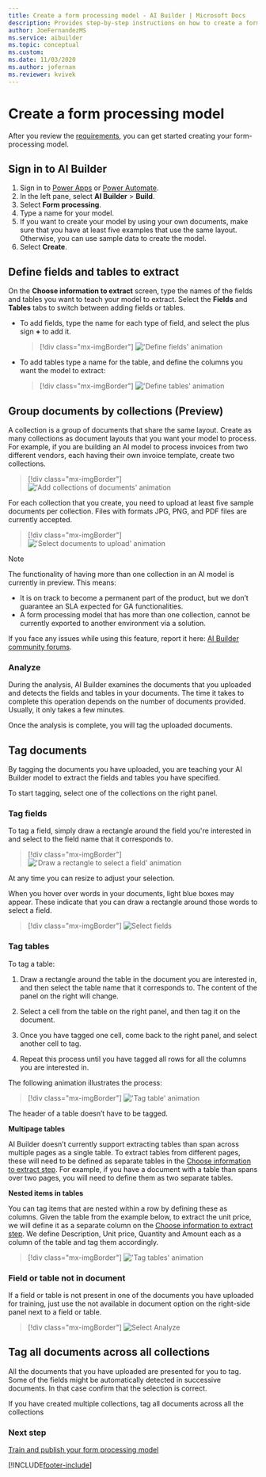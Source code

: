 ```yaml
---
title: Create a form processing model - AI Builder | Microsoft Docs
description: Provides step-by-step instructions on how to create a form processing model in AI Builder.
author: JoeFernandezMS
ms.service: aibuilder
ms.topic: conceptual
ms.custom: 
ms.date: 11/03/2020
ms.author: jofernan
ms.reviewer: kvivek
---
```


# Create a form processing model

After you review the [requirements](form-processing-model-requirements.md), you can get started creating your form-processing model.

## Sign in to AI Builder

1. Sign in to [Power Apps](https://make.powerapps.com/) or [Power Automate](https://flow.microsoft.com/signin).
1. In the left pane, select **AI Builder** > **Build**.
1. Select **Form processing**.
1. Type a name for your model.
1. If you want to create your model by using your own documents, make sure that you have at least five examples that use the same layout. Otherwise, you can use sample data to create the model.
1. Select **Create**.

## Define fields and tables to extract

On the **Choose information to extract** screen, type the names of the fields and tables you want to teach your model to extract. Select the **Fields** and **Tables** tabs to switch between adding fields or tables.

- To add fields, type the name for each type of field, and select the plus sign **+** to add it. 

   > [!div class="mx-imgBorder"]
   > !['Define fields' animation](media/form-processing-multiple-layout-define-fields-only.gif "Define fields to extract")

- To add tables type a name for the table, and define the columns you want the model to extract:

   > [!div class="mx-imgBorder"]
   > !['Define tables' animation](media/form-processing-multiple-layout-define-tables-only.gif "Define tables to extract")

## Group documents by collections (Preview)

A collection is a group of documents that share the same layout. Create as many collections as document layouts that you want your model to process. For example, if you are building an AI model to process invoices from two different vendors, each having their own invoice template, create two collections.

   > [!div class="mx-imgBorder"]
   > !['Add collections of documents' animation](media/form-processing-multiple-layout-create-collections.gif "Create collections")

For each collection that you create, you need to upload at least five sample documents per collection. Files with formats JPG, PNG, and PDF files are currently accepted.

   > [!div class="mx-imgBorder"]
   > !['Select documents to upload' animation](media/form-processing-multiple-layout-add-documents.gif "Upload documents")

> [!NOTE]
> The functionality of having more than one collection in an AI model is currently in preview. This means:
>- It is on track to become a permanent part of the product, but we don’t guarantee an SLA expected for GA functionalities. 
>- A form processing model that has more than one collection, cannot be currently exported to another environment via a solution.
>
>If you face any issues while using this feature, report it here: [AI Builder community forums](https://powerusers.microsoft.com/t5/AI-Builder/bd-p/AIBuilder1).

### Analyze

During the analysis, AI Builder examines the documents that you uploaded and detects the fields and tables in your documents. The time it takes to complete this operation depends on the number of documents provided. Usually, it only takes a few minutes.

Once the analysis is complete, you will tag the uploaded documents.

## Tag documents

By tagging the documents you have uploaded, you are teaching your AI Builder model to extract the fields and tables you have specified.

To start tagging, select one of the collections on the right panel.

### Tag fields

To tag a field, simply draw a rectangle around the field you're interested in and select to the field name that it corresponds to.

   > [!div class="mx-imgBorder"]
   > !['Draw a rectangle to select a field' animation](media/form-processing-multiple-layout-tag-fields.gif "Tag field in a document")

At any time you can resize to adjust your selection.

When you hover over words in your documents, light blue boxes may appear. These indicate that you can draw a rectangle around those words to select a field.

   > [!div class="mx-imgBorder"]
   > ![Select fields](media/form-select-fields.png "Select fields close up")


### Tag tables

To tag a table:

1. Draw a rectangle around the table in the document you are interested in, and then select the table name that it corresponds to. The content of the panel on the right will change.

1. Select a cell from the table on the right panel, and then tag it on the document.

1. Once you have tagged one cell, come back to the right panel, and select another cell to tag.

1. Repeat this process until you have tagged all rows for all the columns you are interested in.

The following animation illustrates the process:

   > [!div class="mx-imgBorder"]
   > !['Tag table' animation](media/form-processing-tag-table.gif "Tag a table in a document")

The header of a table doesn’t have to be tagged.

**Multipage tables** 

AI Builder doesn’t currently support extracting tables than span across multiple pages as a single table. To extract tables from different pages, these will need to be defined as separate tables in the [Choose information to extract step](https://docs.microsoft.com/ai-builder/create-form-processing-model#define-fields-and-tables-to-extract). For example, if you have a document with a table than spans over two pages, you will need to define them as two separate tables.


**Nested items in tables**

You can tag items that are nested within a row by defining these as columns. Given the table from the example below, to extract the unit price, we will define it as a separate column on the [Choose information to extract step](https://docs.microsoft.com/ai-builder/create-form-processing-model#define-fields-and-tables-to-extract). We define Description, Unit price, Quantity and Amount each as a column of the table and tag them accordingly. 

   > [!div class="mx-imgBorder"]
   > !['Tag tables' animation](media/form-processing-tag-table-nested-items.png "Tag nested items in tables")


### Field or table not in document

If a field or table is not present in one of the documents you have uploaded for training, just use the not available in document option on the right-side panel next to a field or table.

   > [!div class="mx-imgBorder"]
   > ![Select Analyze](media/form-processing-multiple-layout-not-available-in-document.gif "Field or table not in document")

## Tag all documents across all collections

All the documents that you have uploaded are presented for you to tag. Some of the fields might be automatically detected in successive documents. In that case confirm that the selection is correct.

If you have created multiple collections, tag all documents across all the collections

### Next step

[Train and publish your form processing model](form-processing-train.md)


[!INCLUDE[footer-include](includes/footer-banner.md)]
